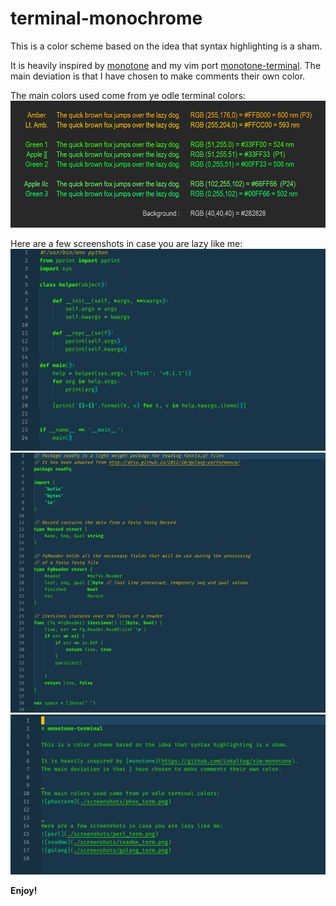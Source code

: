 # terminal-monochrome

This is a color scheme based on the idea that syntax highlighting is a sham.

It is heavily inspired by [monotone](https://github.com/Lokaltog/vim-monotone) and my vim port [monotone-terminal](https://gitlab.com/ducktape/monotone-termnial).
The main deviation is that I have chosen to make comments their own color.

The main colors used come from ye odle terminal colors:
![phosterm](./screenshots/phos_term.png)

Here are a few screenshots in case you are lazy like me:
![python](./screenshots/python_term.png)
![go](./screenshots/go_term.png)
![markdown](./screenshots/readme_term.png)

**Enjoy!**
